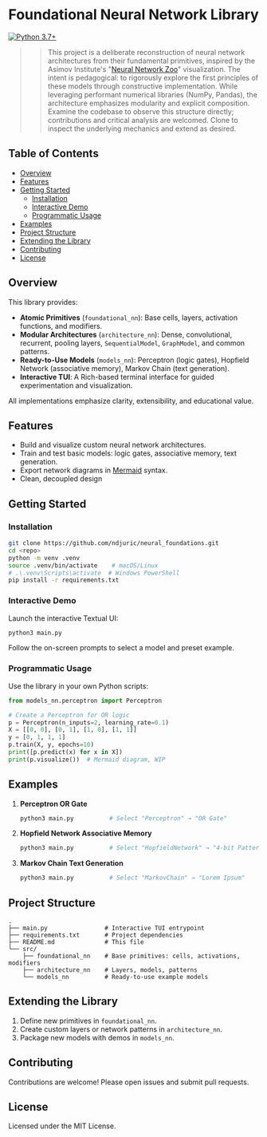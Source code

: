 # Foundational Neural Network Library

[![Python 3.7+](https://img.shields.io/badge/python-3.7%2B-blue)]()

> > This project is a deliberate reconstruction of neural network architectures from their fundamental primitives, inspired by the Asimov Institute's "[Neural Network Zoo](https://www.asimovinstitute.org/neural-network-zoo/)" visualization. The intent is pedagogical: to rigorously explore the first principles of these models through constructive implementation. While leveraging performant numerical libraries (NumPy, Pandas), the architecture emphasizes modularity and explicit composition. Examine the codebase to observe this structure directly; contributions and critical analysis are welcomed. Clone to inspect the underlying mechanics and extend as desired.

## Table of Contents

- [Overview](#overview)
- [Features](#features)
- [Getting Started](#getting-started)
  - [Installation](#installation)
  - [Interactive Demo](#interactive-demo)
  - [Programmatic Usage](#programmatic-usage)
- [Examples](#examples)
- [Project Structure](#project-structure)
- [Extending the Library](#extending-the-library)
- [Contributing](#contributing)
- [License](#license)

## Overview

This library provides:

- **Atomic Primitives** (`foundational_nn`): Base cells, layers, activation functions, and modifiers.
- **Modular Architectures** (`architecture_nn`): Dense, convolutional, recurrent, pooling layers, `SequentialModel`, `GraphModel`, and common patterns.
- **Ready-to-Use Models** (`models_nn`): Perceptron (logic gates), Hopfield Network (associative memory), Markov Chain (text generation).
- **Interactive TUI**: A Rich-based terminal interface for guided experimentation and visualization.

All implementations emphasize clarity, extensibility, and educational value.

## Features

- Build and visualize custom neural network architectures.
- Train and test basic models: logic gates, associative memory, text generation.
- Export network diagrams in [Mermaid](https://mermaid-js.github.io) syntax.
- Clean, decoupled design 

## Getting Started

### Installation

```bash
git clone https://github.com/ndjuric/neural_foundations.git
cd <repo>
python -m venv .venv
source .venv/bin/activate    # macOS/Linux
# .\.venv\Scripts\activate  # Windows PowerShell
pip install -r requirements.txt
```

### Interactive Demo

Launch the interactive Textual UI:

```bash
python3 main.py
```

Follow the on-screen prompts to select a model and preset example.

### Programmatic Usage

Use the library in your own Python scripts:

```python
from models_nn.perceptron import Perceptron

# Create a Perceptron for OR logic
p = Perceptron(n_inputs=2, learning_rate=0.1)
X = [[0, 0], [0, 1], [1, 0], [1, 1]]
y = [0, 1, 1, 1]
p.train(X, y, epochs=10)
print([p.predict(x) for x in X])
print(p.visualize())  # Mermaid diagram, WIP
```

## Examples

1. **Perceptron OR Gate**
   ```bash
   python3 main.py          # Select "Perceptron" → "OR Gate"
   ```

2. **Hopfield Network Associative Memory**
   ```bash
   python3 main.py          # Select "HopfieldNetwork" → "4-bit Patterns"
   ```

3. **Markov Chain Text Generation**
   ```bash
   python3 main.py          # Select "MarkovChain" → "Lorem Ipsum"
   ```

## Project Structure

```text
.
├── main.py                # Interactive TUI entrypoint
├── requirements.txt       # Project dependencies
├── README.md              # This file
└── src/
    ├── foundational_nn    # Base primitives: cells, activations, modifiers
    ├── architecture_nn    # Layers, models, patterns
    └── models_nn          # Ready-to-use example models
```

## Extending the Library

1. Define new primitives in `foundational_nn`.
2. Create custom layers or network patterns in `architecture_nn`.
3. Package new models with demos in `models_nn`.

## Contributing

Contributions are welcome! Please open issues and submit pull requests.

## License

Licensed under the MIT License.
